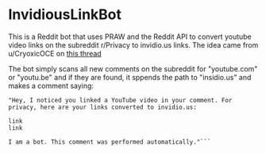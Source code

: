 # InvidiousLinkBot

This is a Reddit bot that uses PRAW and the Reddit API to convert youtube video links on the subreddit r/Privacy to invidio.us links. The idea came from u/CryoxicOCE on [this thread](https://www.reddit.com/r/privacy/comments/cnbcow/in_the_movie_snowden_phones_are_put_in_microwaves)


The bot simply scans all new comments on the subreddit for "youtube.com" or "youtu.be" and if they are found, it sppends the path to "insidio.us" and makes a comment saying:

```
"Hey, I noticed you linked a YouTube video in your comment. For privacy, here are your links converted to invidio.us: 

link
link

I am a bot. This comment was performed automatically."```

